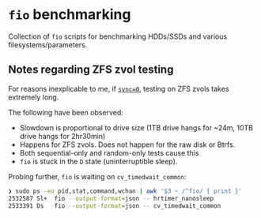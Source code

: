 # `fio` benchmarking

Collection of `fio` scripts for benchmarking HDDs/SSDs and various filesystems/parameters.

## Notes regarding ZFS zvol testing

For reasons inexplicable to me, if [`sync=0`], testing on ZFS zvols takes extremely long.

The following have been observed:

- Slowdown is proportional to drive size (1TB drive hangs for ~24m, 10TB drive hangs for 2hr30min)
- Happens for ZFS zvols. Does not happen for the raw disk or Btrfs.
- Both sequential-only and random-only tests cause this
- `fio` is stuck in the `D` state (uninterruptible sleep).

Probing further, `fio` is waiting on `cv_timedwait_common`:

```sh
❯ sudo ps -eo pid,stat,command,wchan | awk '$3 ~ /^fio/ { print }'
2532587 Sl+  fio --output-format=json -- hrtimer_nanosleep
2533391 Ds   fio --output-format=json -- cv_timedwait_common
```

[`sync=0`]: https://fio.readthedocs.io/en/latest/fio_doc.html#cmdoption-arg-sync
